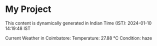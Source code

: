 # My Project

This content is dynamically generated in Indian Time (IST): 2024-01-10 14:19:48 IST


Current Weather in Coimbatore:
Temperature: 27.88 °C
Condition: haze
